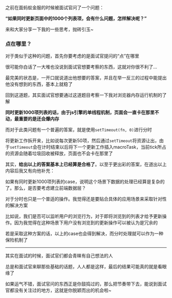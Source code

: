之前在面蚂蚁金服的时候被面试官问了一个问题：   

**“如果同时更新页面中的1000个列表项，会有什么问题，怎样解决呢？”**   

来和大家分享一下我的一些思考，抛砖引玉~

### 点在哪里？   

对于类似于这种的问题，首先你要考虑的是面试官提问的“点”在哪里   

很可能你白话了一大堆也没说到面试官想要考察的东西，这就对你很不利了...   

最完美的状态是，一开口就说道出他想要的答案，并且在举一反三的过程中能提出他没有想到的东西，基本上就稳了   

回到这道题，其实面试官想要通过这道题目考察一下我对浏览器内存运行机制的了解   

**同时更新1000项列表的话，由于js引擎的单线程机制，页面会一直卡在那里不动，最重要的是还会爆内存**   

而对于此类问题有一个普遍的答案，就是使用```setTimeout(fn, 0)```进行分时   

将更新工作拆开来，比如说每次更新50项，然后通过```setTimeout```将资源让出，由于```setTimeout```会在计时结束以后将下一个更新工作插入macroTask，当前tick所占的资源会随着垃圾回收被释放，页面也不会卡在那里了   

其实，**给出以上的答案基本上已经算是合格了**。以至于更出彩的答案，在道出以上内容后我又有向他补充：   

如果有同时更新1000项列表的case，说明这个场景下数据的处理已经算是复杂的了。那么，是否要考虑建立前端数据层？   

对于分时也只是一个普适的操作。我觉得还是要贴合具体的应用场景来采取针对性的解决方案   

比如说，我们是否可以监听用户的浏览行为，对于即将浏览到的列表才给予更新操作。因为我觉得在这种场景下用户没有浏览到的更新操作可以被认为是冗余的   

若是采取这种方案的话，以上的case也会得到解决，而分时处理就可以作为一种保险机制了   

---
其实在面试的时候，面试官们都会青睐有自己想法的人   

总是和面试官来聊那些基础的话题，人人都是这样，最后的结果可能真的就是看眼缘了   

如果运气不错，面试官问的东西正是你鼓捣过的，那么把节奏带下去，能说到面试官都没有关注过的地方，这就是你脱颖而出的机会啦~